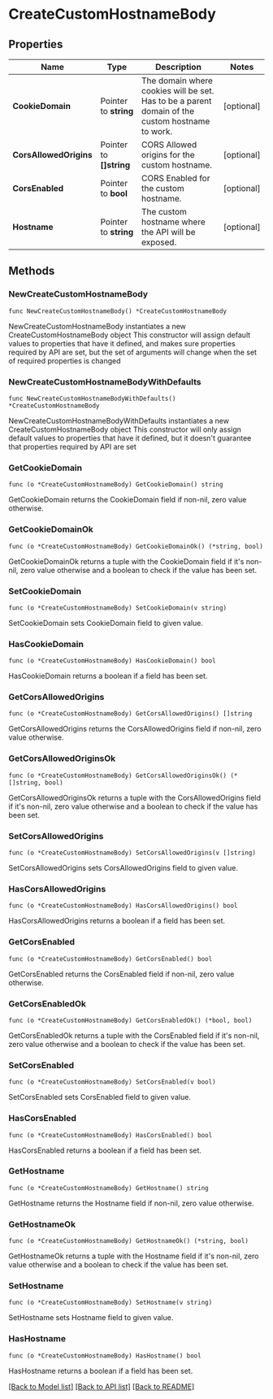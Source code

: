 # CreateCustomHostnameBody

## Properties

Name | Type | Description | Notes
------------ | ------------- | ------------- | -------------
**CookieDomain** | Pointer to **string** | The domain where cookies will be set. Has to be a parent domain of the custom hostname to work. | [optional] 
**CorsAllowedOrigins** | Pointer to **[]string** | CORS Allowed origins for the custom hostname. | [optional] 
**CorsEnabled** | Pointer to **bool** | CORS Enabled for the custom hostname. | [optional] 
**Hostname** | Pointer to **string** | The custom hostname where the API will be exposed. | [optional] 

## Methods

### NewCreateCustomHostnameBody

`func NewCreateCustomHostnameBody() *CreateCustomHostnameBody`

NewCreateCustomHostnameBody instantiates a new CreateCustomHostnameBody object
This constructor will assign default values to properties that have it defined,
and makes sure properties required by API are set, but the set of arguments
will change when the set of required properties is changed

### NewCreateCustomHostnameBodyWithDefaults

`func NewCreateCustomHostnameBodyWithDefaults() *CreateCustomHostnameBody`

NewCreateCustomHostnameBodyWithDefaults instantiates a new CreateCustomHostnameBody object
This constructor will only assign default values to properties that have it defined,
but it doesn't guarantee that properties required by API are set

### GetCookieDomain

`func (o *CreateCustomHostnameBody) GetCookieDomain() string`

GetCookieDomain returns the CookieDomain field if non-nil, zero value otherwise.

### GetCookieDomainOk

`func (o *CreateCustomHostnameBody) GetCookieDomainOk() (*string, bool)`

GetCookieDomainOk returns a tuple with the CookieDomain field if it's non-nil, zero value otherwise
and a boolean to check if the value has been set.

### SetCookieDomain

`func (o *CreateCustomHostnameBody) SetCookieDomain(v string)`

SetCookieDomain sets CookieDomain field to given value.

### HasCookieDomain

`func (o *CreateCustomHostnameBody) HasCookieDomain() bool`

HasCookieDomain returns a boolean if a field has been set.

### GetCorsAllowedOrigins

`func (o *CreateCustomHostnameBody) GetCorsAllowedOrigins() []string`

GetCorsAllowedOrigins returns the CorsAllowedOrigins field if non-nil, zero value otherwise.

### GetCorsAllowedOriginsOk

`func (o *CreateCustomHostnameBody) GetCorsAllowedOriginsOk() (*[]string, bool)`

GetCorsAllowedOriginsOk returns a tuple with the CorsAllowedOrigins field if it's non-nil, zero value otherwise
and a boolean to check if the value has been set.

### SetCorsAllowedOrigins

`func (o *CreateCustomHostnameBody) SetCorsAllowedOrigins(v []string)`

SetCorsAllowedOrigins sets CorsAllowedOrigins field to given value.

### HasCorsAllowedOrigins

`func (o *CreateCustomHostnameBody) HasCorsAllowedOrigins() bool`

HasCorsAllowedOrigins returns a boolean if a field has been set.

### GetCorsEnabled

`func (o *CreateCustomHostnameBody) GetCorsEnabled() bool`

GetCorsEnabled returns the CorsEnabled field if non-nil, zero value otherwise.

### GetCorsEnabledOk

`func (o *CreateCustomHostnameBody) GetCorsEnabledOk() (*bool, bool)`

GetCorsEnabledOk returns a tuple with the CorsEnabled field if it's non-nil, zero value otherwise
and a boolean to check if the value has been set.

### SetCorsEnabled

`func (o *CreateCustomHostnameBody) SetCorsEnabled(v bool)`

SetCorsEnabled sets CorsEnabled field to given value.

### HasCorsEnabled

`func (o *CreateCustomHostnameBody) HasCorsEnabled() bool`

HasCorsEnabled returns a boolean if a field has been set.

### GetHostname

`func (o *CreateCustomHostnameBody) GetHostname() string`

GetHostname returns the Hostname field if non-nil, zero value otherwise.

### GetHostnameOk

`func (o *CreateCustomHostnameBody) GetHostnameOk() (*string, bool)`

GetHostnameOk returns a tuple with the Hostname field if it's non-nil, zero value otherwise
and a boolean to check if the value has been set.

### SetHostname

`func (o *CreateCustomHostnameBody) SetHostname(v string)`

SetHostname sets Hostname field to given value.

### HasHostname

`func (o *CreateCustomHostnameBody) HasHostname() bool`

HasHostname returns a boolean if a field has been set.


[[Back to Model list]](../README.md#documentation-for-models) [[Back to API list]](../README.md#documentation-for-api-endpoints) [[Back to README]](../README.md)


